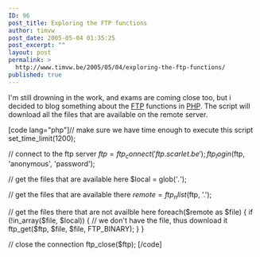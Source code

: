 ```yaml
---
ID: 96
post_title: Exploring the FTP functions
author: timvw
post_date: 2005-05-04 01:35:25
post_excerpt: ""
layout: post
permalink: >
  http://www.timvw.be/2005/05/04/exploring-the-ftp-functions/
published: true
---
```

<p>I'm still drowning in the work, and exams are coming close too, but i decided to blog something about the <a href="http://www.php.net/ftp">FTP</a> functions in <a href="http://www.php.net">PHP</a>. The script will download all the files that are available on the remote server.<br /></p>
[code lang="php"]// make sure we have time enough to execute this script
set_time_limit(1200);

// connect to the ftp server
$ftp = ftp_connect('ftp.scarlet.be');
ftp_login($ftp, 'anonymous', 'password');

// get the files that are available here
$local = glob('*.*');

// get the files that are available there
$remote = ftp_nlist($ftp, '.');

// get the files there that are not availble here
foreach($remote as $file)
{
  if (!in_array($file, $local))
  {
    // we don't have the file, thus download it
    ftp_get($ftp, $file, $file, FTP_BINARY);
  }
}

// close the connection
ftp_close($ftp);
[/code]